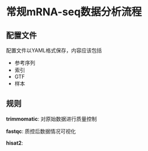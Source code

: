 # 常规mRNA-seq数据分析流程

## 配置文件

配置文件以YAML格式保存，内容应该包括

- 参考序列
- 索引
- GTF
- 样本

## 规则

**trimmomatic**: 对原始数据进行质量控制

**fastqc**: 质控后数据情况可视化

**hisat2**: